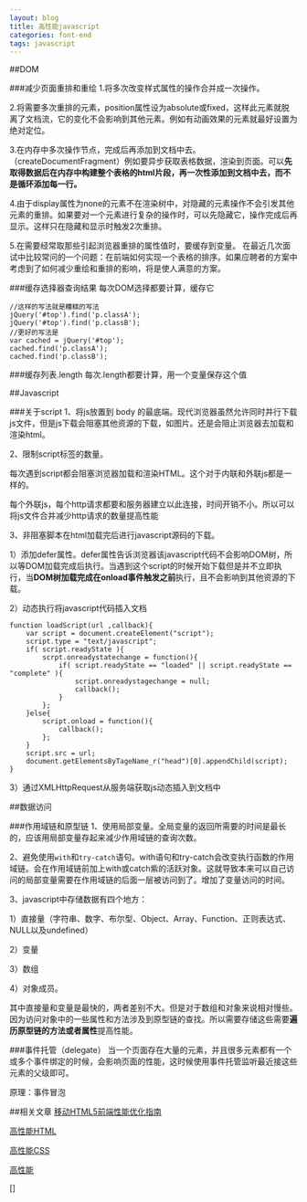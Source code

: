 ```yaml
---
layout: blog
title: 高性能javascript
categories: font-end
tags: javascript
---
```

##DOM

###减少页面重排和重绘
1.将多次改变样式属性的操作合并成一次操作。

2.将需要多次重排的元素，position属性设为absolute或fixed，这样此元素就脱离了文档流，它的变化不会影响到其他元素。例如有动画效果的元素就最好设置为绝对定位。

3.在内存中多次操作节点，完成后再添加到文档中去。（createDocumentFragment）例如要异步获取表格数据，渲染到页面。可以**先取得数据后在内存中构建整个表格的html片段，再一次性添加到文档中去，而不是循环添加每一行。**

4.由于display属性为none的元素不在渲染树中，对隐藏的元素操作不会引发其他元素的重排。如果要对一个元素进行复杂的操作时，可以先隐藏它，操作完成后再显示。这样只在隐藏和显示时触发2次重排。

5.在需要经常取那些引起浏览器重排的属性值时，要缓存到变量。
在最近几次面试中比较常问的一个问题：在前端如何实现一个表格的排序。如果应聘者的方案中考虑到了如何减少重绘和重排的影响，将是使人满意的方案。

###缓存选择器查询结果
每次DOM选择都要计算，缓存它
```
//这样的写法就是糟糕的写法
jQuery('#top').find('p.classA');
jQuery('#top').find('p.classB');
//更好的写法是
var cached = jQuery('#top'); 
cached.find('p.classA'); 
cached.find('p.classB');
```

###缓存列表.length
每次.length都要计算，用一个变量保存这个值

##Javascript

###关于script
1、将js放置到 body 的最底端。现代浏览器虽然允许同时并行下载js文件，但是js下载会阻塞其他资源的下载，如图片。还是会阻止浏览器去加载和渲染html。

2、限制script标签的数量。

每次遇到script都会阻塞浏览器加载和渲染HTML。这个对于内联和外联js都是一样的。

每个外联js，每个http请求都要和服务器建立以此连接，时间开销不小。所以可以将js文件合并减少http请求的数量提高性能

3、非阻塞脚本在html加载完后进行javascript源码的下载。

1）添加defer属性。defer属性告诉浏览器该javascript代码不会影响DOM树，所以等DOM加载完成后执行。当遇到这个script的时候开始下载但是并不立即执行，当**DOM树加载完成在onload事件触发之前**执行，且不会影响到其他资源的下载。

2）动态执行将javascript代码插入文档
```
function loadScript(url ,callback){
	var script = document.createElement("script");
	script.type = "text/javascript";
	if( script.readyState ){
		scrpt.onreadystatechange = function(){
			if( script.readyState == "loaded" || script.readyState == "complete" ){
				script.onreadystagechange = null;
				callback();
			}
		};
	}else{
		script.onload = function(){
			callback();
		};
	}	
	script.src = url;
	document.getElementsByTageName_r("head")[0].appendChild(script);
}
```
3）通过XMLHttpRequest从服务端获取js动态插入到文档中

##数据访问

###作用域链和原型链
1、使用局部变量。全局变量的返回所需要的时间是最长的，应该用局部变量存起来减少作用域链的查询次数。

2、避免使用`with`和`try-catch`语句。with语句和try-catch会改变执行函数的作用域链。会在作用域链前加上with或catch紫的活跃对象。这就导致本来可以自己访问的局部变量需要在作用域链的后面一层被访问到了。增加了变量访问的时间。

3、javascript中存储数据有四个地方：

1）直接量（字符串、数字、布尔型、Object、Array、Function、正则表达式、NULL以及undefined）

2）变量

3）数组

4）对象成员。

其中直接量和变量是最快的，两者差别不大。但是对于数组和对象来说相对慢些。因为访问对象中的一些属性和方法涉及到原型链的查找。所以需要存储这些需要**遍历原型链的方法或者属性**提高性能。

###事件托管（delegate）
当一个页面存在大量的元素，并且很多元素都有一个或多个事件绑定的时候，会影响页面的性能，这时候使用事件托管监听最近接这些元素的父级即可。

原理：事件冒泡

##相关文章
[移动HTML5前端性能优化指南](http://segmentfault.com/a/1190000002511921)

[高性能HTML](http://www.alloyteam.com/2012/10/high-performance-html/)

[高性能CSS](http://www.alloyteam.com/2012/10/high-performance-css/)

[高性能]()

[]
